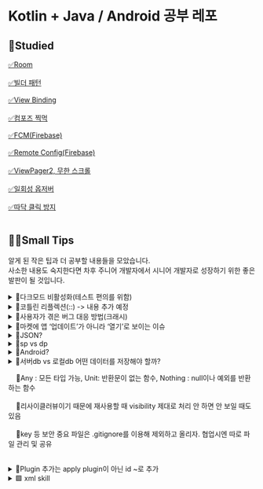 # Kotlin + Java / Android 공부 레포
<!-- mac test -->

## 📗Studied
[✅Room](https://github.com/dudwls901/Android_Practice/tree/main/Room) <br><br>
[✅빌더 패턴](https://github.com/dudwls901/Android_Practice/blob/main/BuilderPattern.md)<br><br>
[✅View Binding](https://github.com/dudwls901/Android_Practice/tree/main/ViewBinding)<br><br>
[✅컴포즈 찍먹](https://github.com/dudwls901/Android_Practice/tree/main/ComposePractice)<br><br>
[✅FCM(Firebase)](https://github.com/dudwls901/Android_Practice/tree/main/FastCampus_FireBasePractice)<br><br> 
[✅Remote Config(Firebase)](https://github.com/dudwls901/Android_Practice/tree/main/FastCampus_TodaySentence)<br><br> 
[✅ViewPager2, 무한 스크롤](https://github.com/dudwls901/Android_Practice/tree/main/FastCampus_TodaySentence)<br><br> 
[✅일회성 옵저버](https://github.com/dudwls901/Android_Practice/blob/main/TodoMVVM/README.md)<br><br> 
[✅따닥 클릭 방지](https://github.com/dudwls901/Android_Practice/blob/main/OnSingleClickListener.kt)<br><br> 

<!-- 
<details>
<summary>📌</summary>

<pre>
</pre>

</details>
-->
<!-- 
&nbsp; 
-->

## 🤷‍♀️Small Tips
알게 된 작은 팁과 더 공부할 내용들을 모았습니다.<br>
사소한 내용도 숙지한다면 차후 주니어 개발자에서 시니어 개발자로 성장하기 위한 좋은 발판이 될 것입니다.<br>
<details markdown="1">
<summary>📌다크모드 비활성화(테스트 편의를 위함) </summary>
<br>
<pre>
onCreate()밑에
AppCompatDelegate.setDefaultNightMode(AppCompatDelegate.MODE_NIGHT_NO)<br>
onRequestPermissionResults과 같이 사용시 onRequestPermissionResults 빠르게 두 번 호출돼서 이슈 발생<br>
//앱 시작시 바로 권한 묻는 상황
</pre>
</details>

<details>
<summary>📌코틀린 리플렉션(::) -> 내용 추가 예정</summary>

리플렉션(::)?
- 코드를 작성하는 시점에는 런타임상 컴파일된 바이트코드에서 내가 작성한 코드가 어디에 위치해 있는지 알 수 없기 때문에
  바이트코드를 이용해 내가 참조하려는 값을 찾기 위해 사용<br>
- Kotlin
  - SomeClass::class // 클래스 자체를 리플렉션
  - SomeInstance::class //인스턴스에서 클래스를 리플렉션<br>
- Java
  - SomeClass.class // 클래스 자체를 리플렉션
  - SomeInstance.getClass() // 인스턴스에서 클래스를 리플렉션
- 클래스 타입의 레퍼런스를 등록할 때 '.java'를 추가해야 하는 경우는 자바로 작성된 API를 코틀린에서 이용할 때임
- 즉 코틀린에서 자바 API를 이용할 때는 DetailActivity::class.java로 작성
- 함수 참조도 가능 println(numbers.filter(::isOdd))

</details>

<details>
<summary>📌사용자가 겪은 버그 대응 방법(크래시)</summary>

Q. 앱 개발 단계에선 이슈 발생 시에 에러 메시지등을 통해 확인하고 대응할 수 있는데<br>
&nbsp; &nbsp; &nbsp; 배포 후 사용자가 사용하다가 발생하는 버그도 개발자가 받아볼 수 있나요?<br>
&nbsp; &nbsp; &nbsp; 앱 런칭 경험이 없어서 어떻게 파악해서 대응하는지 궁금합니다.<br>

- Firebase에 크래시리틱스로 쉽게 구현 가능
- 애초에 플레이스토어 콘솔에서 제공해줌
- 크래시를 디텍팅하는 방법 자체가 달라서 구글 콘솔에는 뜨지만 파베크래시에는 안뜨는 크래시도 있어서 같이 봐야 함
</details>

<details>
<summary>📌마켓에 앱 ‘업데이트’가 아니라 ‘열기’로 보이는 이슈</summary>

마켓에는 1.1버전이 올라가 있는데, 1.0버전 사용하는 사람이

마켓에 들어가면 ‘업데이트’가 아니라 ‘열기’로 보이면서 1.1버전을 다운로드 받지 못하게 되는 이슈

마켓에서 자주 겪는 상황, 배포되는 데에 시간이 걸려서 발생하는 문제 or 캐시 문제

대응- > 버전 안 맞으면 앱에서 다이얼로그 띄우기 or 수동 업데이트 기능 or 홈페이지를 통한 배포 기능

사용자 대응 →고객응대하는 분 왈 : 구글 스토어 캐시 삭제하면 해결 or 메뉴 버튼 눌러서 앱 resume시키면 업데이트 뜸

앱에서 외부를 통해 업데이트할 수 있는 안내문구나 링크 ui있는 거 구글한테 걸리면 앱 삭제당함!!!!!!!!!!!!!!!!!!!!!!!!!!!!!!!!!!!!!!!!!!!!!!!!!!

홈페이지를 통한 배포 문제점

1. 보안 취약
2. 설치 시 기존 설치되어있는 앱이랑 충돌 일어나는 경우가 생기면 기존 거 삭제해야하는 불편함(이 있을 것으로 예상)
3. 유저한테서 '알 수 없는 소스에서 받은 APK 설치' 권한을 허용받아야만한다는 점
4. 앱 접근성 → 엄청 유명한 앱 아닌 이상 홈페이지까지 찾아가서 설치하지 않을듯
5. 사칭한 유사 앱으로 인한 피해 발생 우려
6. Play App Signing 쓸 경우 앱서명 코드가 바뀔 수 있으니 외부 서비스 못 쓸 수도 있음
![Untitled (3)](https://user-images.githubusercontent.com/66052467/151651782-491e2f1e-7fdb-4b2b-985a-75cee0138660.png)

</details>

<details>
<summary>📌JSON?</summary>

JSON : JavaScript Object Notation
- 경량화된 데이터 교환 방식
- 많은 경우 json 형식으로 데이터 주고 받음
- json의 일반적인 구조는 이름과 값 (key, value)
- 배열로도 표현 가능
- json 데이터를 object
- +gson
</details>

<details>
<summary>📌sp vs dp</summary>

sp : 텍스트 사이즈에 주로 사용, 휴대폰 설정에서 텍스트 크기 조절하면 확대 or 축소됨
dp : 뷰들에 주로 사용, 고정
</details>

<details>
<summary>📌Android?</summary>

- Android Framework = Java API Framework<br>
(API LEVEL) <br>
- Android = Android Flatform<br>
(Android Version)<br>
- Android OS = Android System : Android를 휴대할 수 있는 디바이스 기기의 운영체제로 사용한다<br>

</details>

<details>
<summary>📌서버db vs 로컬db 어떤 데이터를 저장해야 할까?</summary>
데이터 스토어/sharedpreferences - 자동 로그인?

- 로그인 토큰은 안드로이드 마스터키로 박아둬도 됨(키스토어)

룸 (로컬 디비)-?

서버 -?

1.필수적으로 서버에 저장해야 하는 경우

2.노하우의 영역

서버에서 저장할 데이터, 앱에서 저장할 데이터 구분한 후에는 

앱에서 저장할 데이터를 저장할 때 room vs datastore 정하기

서버 vs 로컬db

1. 서버에 저장해야 하는 근거
- 해당 데이터 관련 처리를 앱에서 할 수 없는가?
    - 기존 서버와 앱에서 저장되는 데이터들을 기반으로 새로 추가되는 데이터의 용도와 그에 대한 처리를 고려했을 때, 앱에서는 도저히 처리가 불가능한지
    - ex) 다른 유저한테도 보여져야 할 데이터들 프로필 등
- 해당 데이터 관련 처리를 앱에서 하면 안 되는가?
    - 앱에서 데이터를 위/변조하거나, 처리 도중 앱이 종료되는 등의 상황을 고려했을 때 피해가 상당할 우려가 있는지
    - ex) 결제 내역

노하우의 영역

1. 서버
- 앱 운영 측에서 제공하는 고정 데이터

2. 로컬

3. 서버 + 로컬
- 서버에 메인으로 저장하는 데이터라도 캐싱을 목적으로 로컬에 저장하는 경우
    - 로컬을 임시 저장처럼 사용(성능을 위해)
    - UI에 미리 띄우는 용도로만 사용, ~~등
    - EX) 각 계좌 별 현재 잔고
- 로컬에서 계산하고 처리하여 임시로 냅뒀다가 앱 종료라든지 어떤 동작을 할 때 한 번에 서버로 날리는 거(임시 데이터가 손상되어도 큰 문제가 없는 경우 가능)
- 주기적으로 동기화되는 클라우드 내 파일 내용

텍스트 편집 자동 저장은 상황에 따라 서버 or 로컬
자동 저장은 서비스 성격에 따라 해야되냐 말아야되냐고, 해야되면 효율화 시키는 방법은 많다.
  
2명이상이 동시에 같은 화면 보면서 편집하는 서비스면 무조건 서버를 통한 동기화가 필요하고, 서버의 disk io를 줄이기 위한 방법은 서버 개발자들이 효율화 시킴
</details>


&nbsp;&nbsp;&nbsp;&nbsp;📌Any : 모든 타입 가능, Unit: 반환문이 없는 함수, Nothing : null이나 예외를 반환하는 함수<br><br>
&nbsp;&nbsp;&nbsp;&nbsp;📌리사이클러뷰이기 때문에 재사용할 때 visibility 제대로 처리 안 하면 안 보일 때도 있음<br><br>
&nbsp;&nbsp;&nbsp;&nbsp;📌key 등 보안 중요 파일은 .gitignore를 이용해 제외하고 올리자. 협업시엔 따로 파일 관리 및 공유<br><br>
<details markdown="1">
<summary>📌Plugin 추가는 apply plugin이 아닌 id ~로 추가 </summary>
<br>
<pre>
plugins {
    id 'com.android.application'
    id 'kotlin-android'
    id 'com.google.gms.google-services'
}
</pre>
</details>




<details markdown="1">
<summary>🟩 xml skill </summary>


🖐 Theme 기본
```
<item name="colorPrimary">: 액션 바의 배경색
<item name="colorPrimaryDark">: 상태 바의 배경색
<item name="android:windowBackground">: 액티비티의 기본 배경색
<item name="android:textColor">: 액티비티의 텍스트 색상
```

🖐 context.resources.getDrawable(R.drawable.more) -> api 22 deprecated <br>
대응 : ContextCompat.getColor(context,int id) <br>
val color = ContextCompat.getColor(context,R.color.red) <br>

🖐 텍스트 ... 처리
<pre>
android:maxLines="6"
android:ellipSize="end"
</pre>

🖐 windowBackground 설정<br>
thmes.xml
```
<item name="android:windowBackground">@color/pomodoro_red</item>
```

🖐 커스텀 버튼<br>
Shape.xml <ripple></ripple> : 이걸 통해 AppCompatButton(머티리얼 적용 안 되어있는 버튼 커스텀)

🖐 StatusBar 색상 변경 및 아이콘 색상 변경<br>
thems.xml
```
<item name="android:statusBarColor">@color/white</item>
<item name="android:windowLightStatusBar">true</item>
```

🖐 키보드 밀리는 동작 관련<br>
manifest.xml
```
        <activity
            android:windowSoftInputMode="adjustPan" // 안 밀림, 디폴트 값은 
            android:name=".MainActivity"
            android:exported="true">
```

</details>
